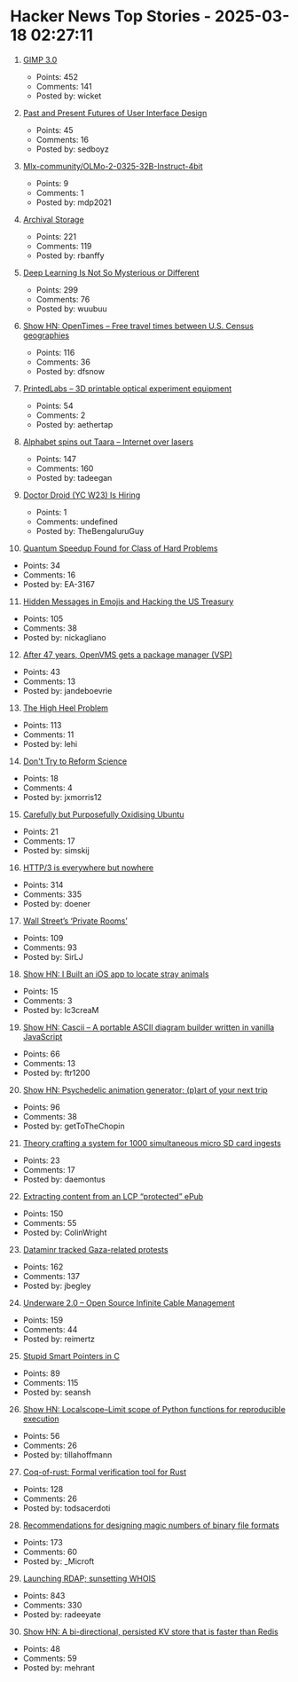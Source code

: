# Hacker News Top Stories - 2025-03-18 02:27:11

1. [GIMP 3.0](https://testing.gimp.org/news/2025/03/16/gimp-3-0-released/)
   - Points: 452
   - Comments: 141
   - Posted by: wicket

2. [Past and Present Futures of User Interface Design](https://www.datagubbe.se/futui/)
   - Points: 45
   - Comments: 16
   - Posted by: sedboyz

3. [Mlx-community/OLMo-2-0325-32B-Instruct-4bit](https://simonwillison.net/2025/Mar/16/olmo2/)
   - Points: 9
   - Comments: 1
   - Posted by: mdp2021

4. [Archival Storage](https://blog.dshr.org/2025/03/archival-storage.html)
   - Points: 221
   - Comments: 119
   - Posted by: rbanffy

5. [Deep Learning Is Not So Mysterious or Different](https://arxiv.org/abs/2503.02113)
   - Points: 299
   - Comments: 76
   - Posted by: wuubuu

6. [Show HN: OpenTimes – Free travel times between U.S. Census geographies](https://opentimes.org)
   - Points: 116
   - Comments: 36
   - Posted by: dfsnow

7. [PrintedLabs – 3D printable optical experiment equipment](https://printedlabs.uni-bayreuth.de/en)
   - Points: 54
   - Comments: 2
   - Posted by: aethertap

8. [Alphabet spins out Taara – Internet over lasers](https://x.company/blog/posts/taara-graduation/)
   - Points: 147
   - Comments: 160
   - Posted by: tadeegan

9. [Doctor Droid (YC W23) Is Hiring](https://www.ycombinator.com/companies/doctor-droid/jobs/2v9x6QW-ai-lead)
   - Points: 1
   - Comments: undefined
   - Posted by: TheBengaluruGuy

10. [Quantum Speedup Found for Class of Hard Problems](https://www.quantamagazine.org/quantum-speedup-found-for-huge-class-of-hard-problems-20250317/)
   - Points: 34
   - Comments: 16
   - Posted by: EA-3167

11. [Hidden Messages in Emojis and Hacking the US Treasury](https://slamdunksoftware.substack.com/p/hidden-messages-in-emojis-and-hacking)
   - Points: 105
   - Comments: 38
   - Posted by: nickagliano

12. [After 47 years, OpenVMS gets a package manager (VSP)](https://raymii.org/s/blog/After_47_years_OpenVMS_gets_a_package_manager_VSP.html)
   - Points: 43
   - Comments: 13
   - Posted by: jandeboevrie

13. [The High Heel Problem](https://simonschreibt.de/gat/the-high-heel-problem/)
   - Points: 113
   - Comments: 11
   - Posted by: lehi

14. [Don't Try to Reform Science](https://maxwellforbes.com/posts/dont-try-to-reform-science/)
   - Points: 18
   - Comments: 4
   - Posted by: jxmorris12

15. [Carefully but Purposefully Oxidising Ubuntu](https://jnsgr.uk/2025/03/carefully-but-purposefully-oxidising-ubuntu)
   - Points: 21
   - Comments: 17
   - Posted by: simskij

16. [HTTP/3 is everywhere but nowhere](https://httptoolkit.com/blog/http3-quic-open-source-support-nowhere/)
   - Points: 314
   - Comments: 335
   - Posted by: doener

17. [Wall Street’s ‘Private Rooms’](https://www.bloomberg.com/news/features/2025-03-16/wall-street-s-dark-pools-grow-murkier-with-private-rooms)
   - Points: 109
   - Comments: 93
   - Posted by: SirLJ

18. [Show HN: I Built an iOS app to locate stray animals](https://apps.apple.com/us/app/straysync/id6742747753)
   - Points: 15
   - Comments: 3
   - Posted by: Ic3creaM

19. [Show HN: Cascii – A portable ASCII diagram builder written in vanilla JavaScript](https://github.com/casparwylie/cascii-core)
   - Points: 66
   - Comments: 13
   - Posted by: ftr1200

20. [Show HN: Psychedelic animation generator; (p)art of your next trip](https://collidingscopes.github.io/liquid-shape-distortions/)
   - Points: 96
   - Comments: 38
   - Posted by: getToTheChopin

21. [Theory crafting a system for 1000 simultaneous micro SD card ingests](https://forum.level1techs.com/t/theory-crafting-a-system-for-maximum-simultaneous-micro-sd-card-ingest/227159)
   - Points: 23
   - Comments: 17
   - Posted by: daemontus

22. [Extracting content from an LCP “protected” ePub](https://shkspr.mobi/blog/2025/03/towards-extracting-content-from-an-lcp-protected-epub/)
   - Points: 150
   - Comments: 55
   - Posted by: ColinWright

23. [Dataminr tracked Gaza-related protests](https://theintercept.com/2025/03/17/lapd-surveillance-gaza-palestine-protests-dataminr/)
   - Points: 162
   - Comments: 137
   - Posted by: jbegley

24. [Underware 2.0 – Open Source Infinite Cable Management](https://makerworld.com/en/models/783010-underware-2-0-infinite-cable-management)
   - Points: 159
   - Comments: 44
   - Posted by: reimertz

25. [Stupid Smart Pointers in C](http://blog.kevinalbs.com/stupid_smart_pointers)
   - Points: 89
   - Comments: 115
   - Posted by: seansh

26. [Show HN: Localscope–Limit scope of Python functions for reproducible execution](https://localscope.readthedocs.io/en/latest/)
   - Points: 56
   - Comments: 26
   - Posted by: tillahoffmann

27. [Coq-of-rust: Formal verification tool for Rust](https://github.com/formal-land/coq-of-rust)
   - Points: 128
   - Comments: 26
   - Posted by: todsacerdoti

28. [Recommendations for designing magic numbers of binary file formats](https://hackers.town/@zwol/114155595855705796)
   - Points: 173
   - Comments: 60
   - Posted by: _Microft

29. [Launching RDAP; sunsetting WHOIS](https://www.icann.org/en/announcements/details/icann-update-launching-rdap-sunsetting-whois-27-01-2025-en)
   - Points: 843
   - Comments: 330
   - Posted by: radeeyate

30. [Show HN: A bi-directional, persisted KV store that is faster than Redis](https://hpkv.io)
   - Points: 48
   - Comments: 59
   - Posted by: mehrant

